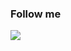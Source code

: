 <h3>Follow me</h3>
<p>
  <a href="https://open.spotify.com/user/rchhnd4">
    <img src="https://img.shields.io/static/v1?label=%E2%80%8B&message=Spotify&color=1ED760&style=flat-square&logo=spotify" />
  </a>
</p>
